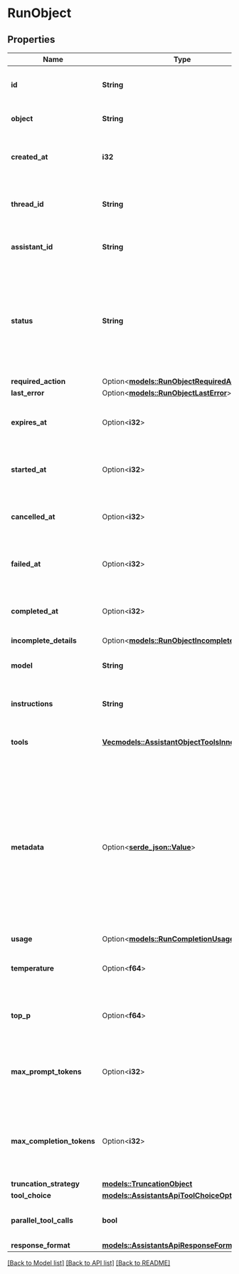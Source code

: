 # RunObject

## Properties

Name | Type | Description | Notes
------------ | ------------- | ------------- | -------------
**id** | **String** | The identifier, which can be referenced in API endpoints. | 
**object** | **String** | The object type, which is always `thread.run`. | 
**created_at** | **i32** | The Unix timestamp (in seconds) for when the run was created. | 
**thread_id** | **String** | The ID of the [thread](/docs/api-reference/threads) that was executed on as a part of this run. | 
**assistant_id** | **String** | The ID of the [assistant](/docs/api-reference/assistants) used for execution of this run. | 
**status** | **String** | The status of the run, which can be either `queued`, `in_progress`, `requires_action`, `cancelling`, `cancelled`, `failed`, `completed`, `incomplete`, or `expired`. | 
**required_action** | Option<[**models::RunObjectRequiredAction**](RunObject_required_action.md)> |  | 
**last_error** | Option<[**models::RunObjectLastError**](RunObject_last_error.md)> |  | 
**expires_at** | Option<**i32**> | The Unix timestamp (in seconds) for when the run will expire. | 
**started_at** | Option<**i32**> | The Unix timestamp (in seconds) for when the run was started. | 
**cancelled_at** | Option<**i32**> | The Unix timestamp (in seconds) for when the run was cancelled. | 
**failed_at** | Option<**i32**> | The Unix timestamp (in seconds) for when the run failed. | 
**completed_at** | Option<**i32**> | The Unix timestamp (in seconds) for when the run was completed. | 
**incomplete_details** | Option<[**models::RunObjectIncompleteDetails**](RunObject_incomplete_details.md)> |  | 
**model** | **String** | The model that the [assistant](/docs/api-reference/assistants) used for this run. | 
**instructions** | **String** | The instructions that the [assistant](/docs/api-reference/assistants) used for this run. | 
**tools** | [**Vec<models::AssistantObjectToolsInner>**](AssistantObject_tools_inner.md) | The list of tools that the [assistant](/docs/api-reference/assistants) used for this run. | [default to []]
**metadata** | Option<[**serde_json::Value**](.md)> | Set of 16 key-value pairs that can be attached to an object. This can be useful for storing additional information about the object in a structured format. Keys can be a maximum of 64 characters long and values can be a maximum of 512 characters long.  | 
**usage** | Option<[**models::RunCompletionUsage**](RunCompletionUsage.md)> |  | 
**temperature** | Option<**f64**> | The sampling temperature used for this run. If not set, defaults to 1. | [optional]
**top_p** | Option<**f64**> | The nucleus sampling value used for this run. If not set, defaults to 1. | [optional]
**max_prompt_tokens** | Option<**i32**> | The maximum number of prompt tokens specified to have been used over the course of the run.  | 
**max_completion_tokens** | Option<**i32**> | The maximum number of completion tokens specified to have been used over the course of the run.  | 
**truncation_strategy** | [**models::TruncationObject**](TruncationObject.md) |  | 
**tool_choice** | [**models::AssistantsApiToolChoiceOption**](AssistantsApiToolChoiceOption.md) |  | 
**parallel_tool_calls** | **bool** | Whether to enable [parallel function calling](/docs/guides/function-calling#configuring-parallel-function-calling) during tool use. | [default to true]
**response_format** | [**models::AssistantsApiResponseFormatOption**](AssistantsApiResponseFormatOption.md) |  | 

[[Back to Model list]](../README.md#documentation-for-models) [[Back to API list]](../README.md#documentation-for-api-endpoints) [[Back to README]](../README.md)


